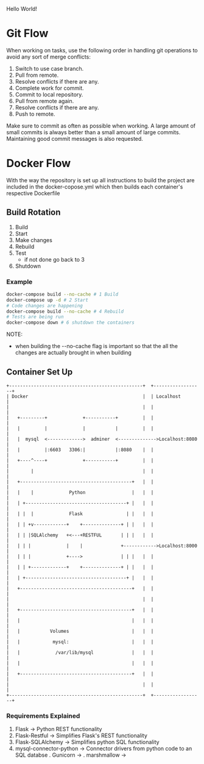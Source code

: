 Hello World!

# Git Flow
When working on tasks, use the following order in handling git operations to avoid any sort of merge conflicts:

1. Switch to use case branch.
2. Pull from remote.
3. Resolve conflicts if there are any.
4. Complete work for commit.
5. Commit to local repository.
6. Pull from remote again.
7. Resolve conflicts if there are any.
8. Push to remote.

Make sure to commit as often as possible when working. A large amount of small commits is always better than a small amount of large commits. Maintaining good commit messages is also requested.

# Docker Flow

With the way the repository is set up all instructions to build the project are included in the docker-copose.yml which then builds each container's respective Dockerfile 

## Build Rotation

1. Build
2. Start
3. Make changes
4. Rebuild
5. Test
	* if not done go back to 3
6. Shutdown

### Example

``` bash
docker-compose build --no-cache # 1 Build
docker-compose up -d # 2 Start
# Code changes are happening
docker-compose build --no-cache # 4 Rebuild
# Tests are being run
docker-compose down # 6 shutdown the containers
```
NOTE: 
* when building the --no-cache flag is important so that the all the changes are actually brought in when building

## Container Set Up

```ascii
+-------------------------------------------------+  +------------------+
| Docker                                          |  | Localhost        |
|                                                 |  |                  |
|   +---------+             +-----------+         |  |                  |
|   |         |             |           |         |  |                  |
|   |  mysql  <------------->  adminer  <-------------->Localhost:8080  |
|   |         |:6603   3306:|           |:8080    |  |                  |
|   +----^----+             +-----------+         |  |                  |
|        |                                        |  |                  |
|   +-----------------------------------------+   |  |                  |
|   |    |             Python                 |   |  |                  |
|   | +-------------------------------------+ |   |  |                  |
|   | |  |             Flask                | |   |  |                  |
|   | | +v------------+    +--------------+ | |   |  |                  |
|   | | |SQLAlchemy   +<---+RESTFUL       | | |   |  |                  |
|   | | |             |    |              +------------>Localhost:8000  |
|   | | |             +---->              | | |   |  |                  |
|   | | +-------------+    +--------------+ | |   |  |                  |
|   | +-------------------------------------+ |   |  |                  |
|   +-----------------------------------------+   |  |                  |
|                                                 |  |                  |
|   +-----------------------------------------+   |  |                  |
|   |                                         |   |  |                  |
|   |           Volumes                       |   |  |                  |
|   |            mysql:                       |   |  |                  |
|   |             /var/lib/mysql              |   |  |                  |
|   |                                         |   |  |                  |
|   +-----------------------------------------+   |  |                  |
|                                                 |  |                  |
+-------------------------------------------------+  +------------------+

```

### Requirements Explained
1. Flask -> Python REST functionality
2. Flask-Restful -> Simplifies Flask's REST functionality
3. Flask-SQLAlchemy -> Simplifies python SQL functionality 
4. mysql-connector-python -> Connector drivers from python code to an SQL databse
. Gunicorn ->
. marshmallow -> 